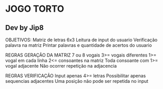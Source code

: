 <h1>JOGO TORTO</h1>  
<h2>Dev by Jip8</h2>  
    
  OBJETIVOS:
    Matriz de letras 6x3
    Leitura de input do usuario
    Verificação palavra na matriz
    Printar palavras e quantidade de acertos do usuario

  REGRAS GERAÇÃO DA MATRIZ
    7 ou 8 vogais
    3>= vogais diferentes
    1>= vogal em cada linha
    2<= consoantes na matriz
    Toda consoante com 1>= vogal adjacente
    Não ocorrer repetição na adjacencia

  REGRAS VERIFICAÇÃO
    Input apenas 4>= letras
    Possibilitar apenas sequencias adjacentes 
    Uma posição não pode ser repetida no input